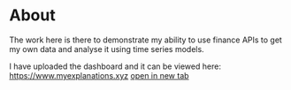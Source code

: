 # About

The work here is there to demonstrate my ability to use finance APIs to get my own data and analyse it using time series models.

I have uploaded the dashboard and it can be viewed here: https://www.myexplanations.xyz [open in new tab](https://www.myexplanations.xyz)
